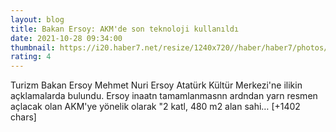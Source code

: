 ```yaml
--- 
layout: blog
title: Bakan Ersoy: AKM'de son teknoloji kullanıldı
date: 2021-10-28 09:34:00
thumbnail: https://i20.haber7.net/resize/1240x720//haber/haber7/photos/2021/43/bakan_ersoy_akmde_son_teknoloji_kullanildi_1635413655_9449.jpg
rating: 4
---
```

Turizm Bakan Ersoy Mehmet Nuri Ersoy Atatürk Kültür Merkezi'ne ilikin açklamalarda bulundu. Ersoy inaatn tamamlanmasnn ardndan yarn resmen açlacak olan AKM'ye yönelik olarak "2 katl, 480 m2 alan sahi… [+1402 chars]